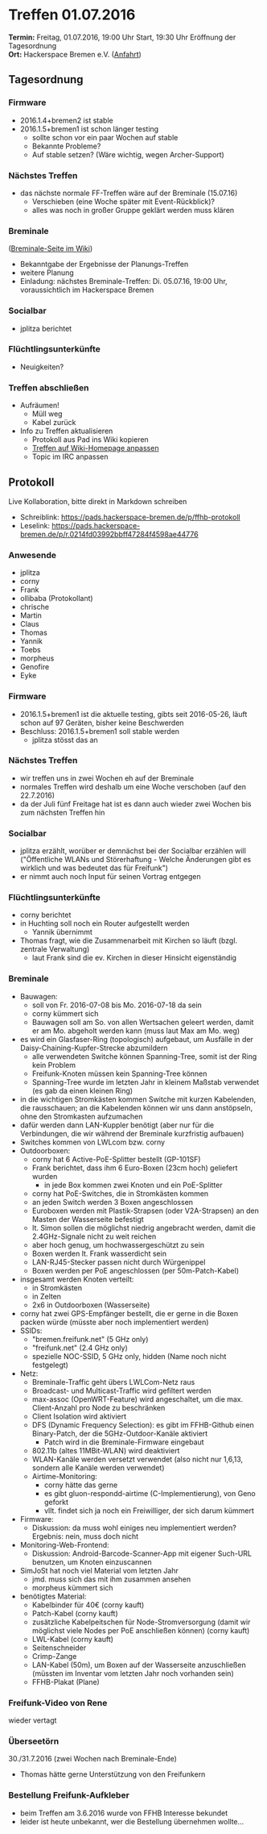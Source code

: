 # Treffen 01.07.2016

**Termin:** Freitag, 01.07.2016, 19:00 Uhr Start, 19:30 Uhr Eröffnung der Tagesordnung  
**Ort:** Hackerspace Bremen e.V. ([Anfahrt](https://www.hackerspace-bremen.de/anfahrt/))
 
## Tagesordnung

### Firmware
* 2016.1.4+bremen2 ist stable
* 2016.1.5+bremen1 ist schon länger testing
  * sollte schon vor ein paar Wochen auf stable
  * Bekannte Probleme?
  * Auf stable setzen? (Wäre wichtig, wegen Archer-Support)

### Nächstes Treffen
* das nächste normale FF-Treffen wäre auf der Breminale (15.07.16)
  * Verschieben (eine Woche später mit Event-Rückblick)?
  * alles was noch in großer Gruppe geklärt werden muss klären

### Breminale
([Breminale-Seite im Wiki](http://wiki.bremen.freifunk.net/Events/Breminale/2016/Alles))
* Bekanntgabe der Ergebnisse der Planungs-Treffen
* weitere Planung
* Einladung: nächstes Breminale-Treffen: Di. 05.07.16, 19:00 Uhr, voraussichtlich im Hackerspace Bremen

### Socialbar

* jplitza berichtet

### Flüchtlingsunterkünfte

* Neuigkeiten?

### Treffen abschließen
* Aufräumen!
  * Müll weg
  * Kabel zurück
* Info zu Treffen aktualisieren
  * Protokoll aus Pad ins Wiki kopieren
  * [Treffen auf Wiki-Homepage anpassen](Home)
  * Topic im IRC anpassen


## Protokoll
Live Kollaboration, bitte direkt in Markdown schreiben
* Schreiblink: https://pads.hackerspace-bremen.de/p/ffhb-protokoll
* Leselink: https://pads.hackerspace-bremen.de/p/r.0214fd03992bbff47284f4598ae44776

### Anwesende
- jplitza
- corny
- Frank
- ollibaba (Protokollant)
- chrische
- Martin
- Claus
- Thomas
- Yannik
- Toebs
- morpheus
- Genofire
- Eyke

### Firmware
- 2016.1.5+bremen1 ist die aktuelle testing, gibts seit 2016-05-26, läuft schon auf 97 Geräten, bisher keine Beschwerden
- Beschluss: 2016.1.5+bremen1 soll stable werden
  - jplitza stösst das an


### Nächstes Treffen
- wir treffen uns in zwei Wochen eh auf der Breminale
- normales Treffen wird deshalb um eine Woche verschoben (auf den 22.7.2016)
- da der Juli fünf Freitage hat ist es dann auch wieder zwei Wochen bis zum nächsten Treffen hin

### Socialbar
- jplitza erzählt, worüber er demnächst bei der Socialbar erzählen will ("Öffentliche WLANs und Störerhaftung - Welche Änderungen gibt es wirklich und was bedeutet das für Freifunk")
- er nimmt auch noch Input für seinen Vortrag entgegen

### Flüchtlingsunterkünfte
- corny berichtet
- in Huchting soll noch ein Router aufgestellt werden
  - Yannik übernimmt
- Thomas fragt, wie die Zusammenarbeit mit Kirchen so läuft (bzgl. zentrale Verwaltung)
  - laut Frank sind die ev. Kirchen in dieser Hinsicht eigenständig

### Breminale
- Bauwagen:
    - soll von Fr. 2016-07-08 bis Mo. 2016-07-18 da sein
    - corny kümmert sich
    - Bauwagen soll am So. von allen Wertsachen geleert werden, damit er am Mo. abgeholt werden kann (muss laut Max am Mo. weg)
- es wird ein Glasfaser-Ring (topologisch) aufgebaut, um Ausfälle in der Daisy-Chaining-Kupfer-Strecke abzumildern
    - alle verwendeten Switche können Spanning-Tree, somit ist der Ring kein Problem
    - Freifunk-Knoten müssen kein Spanning-Tree können
    - Spanning-Tree wurde im letzten Jahr in kleinem Maßstab verwendet (es gab da einen kleinen Ring)
- in die wichtigen Stromkästen kommen Switche mit kurzen Kabelenden, die rausschauen; an die Kabelenden können wir uns dann anstöpseln, ohne den Stromkasten aufzumachen
- dafür werden dann LAN-Kuppler benötigt (aber nur für die Verbindungen, die wir während der Breminale kurzfristig aufbauen)
- Switches kommen von LWLcom bzw. corny
- Outdoorboxen:
    - corny hat 6 Active-PoE-Splitter bestellt (GP-101SF)
    - Frank berichtet, dass ihm 6 Euro-Boxen (23cm hoch) geliefert wurden
        - in jede Box kommen zwei Knoten und ein PoE-Splitter
    - corny hat PoE-Switches, die in Stromkästen kommen
    - an jeden Switch werden 3 Boxen angeschlossen
    - Euroboxen werden mit Plastik-Strapsen (oder V2A-Strapsen) an den Masten der Wasserseite befestigt
    - lt. Simon sollen die möglichst niedrig angebracht werden, damit die 2.4GHz-Signale nicht zu weit reichen
    - aber hoch genug, um hochwassergeschützt zu sein
    - Boxen werden lt. Frank wasserdicht sein
    - LAN-RJ45-Stecker passen nicht durch Würgenippel
    - Boxen werden per PoE angeschlossen (per 50m-Patch-Kabel)
- insgesamt werden Knoten verteilt:
    - in Stromkästen
    - in Zelten
    - 2x6 in Outdoorboxen (Wasserseite)
- corny hat zwei GPS-Empfänger bestellt, die er gerne in die Boxen packen würde (müsste aber noch implementiert werden)
- SSIDs:
    - "bremen.freifunk.net" (5 GHz only)
    - "freifunk.net" (2.4 GHz only)
    - spezielle NOC-SSID, 5 GHz only, hidden (Name noch nicht festgelegt)
- Netz:
    - Breminale-Traffic geht übers LWLCom-Netz raus
    - Broadcast- und Multicast-Traffic wird gefiltert werden
    - max-assoc (OpenWRT-Feature) wird angeschaltet, um die max. Client-Anzahl pro Node zu beschränken
    - Client Isolation wird aktiviert
    - DFS (Dynamic Frequency Selection): es gibt im FFHB-Github einen Binary-Patch, der die 5GHz-Outdoor-Kanäle aktiviert
        - Patch wird in die Breminale-Firmware eingebaut
    - 802.11b (altes 11MBit-WLAN) wird deaktiviert
    - WLAN-Kanäle werden versetzt verwendet (also nicht nur 1,6,13, sondern alle Kanäle werden verwendet)
    - Airtime-Monitoring:
        - corny hätte das gerne
        - es gibt gluon-respondd-airtime (C-Implementierung), von Geno geforkt
        - vllt. findet sich ja noch ein Freiwilliger, der sich darum kümmert
- Firmware:
    - Diskussion: da muss wohl einiges neu implementiert werden? Ergebnis: nein, muss doch nicht
- Monitoring-Web-Frontend:
    - Diskussion: Android-Barcode-Scanner-App mit eigener Such-URL benutzen, um Knoten einzuscannen
- SimJoSt hat noch viel Material vom letzten Jahr
    - jmd. muss sich das mit ihm zusammen ansehen
    - morpheus kümmert sich
- benötigtes Material:
    - Kabelbinder für 40€ (corny kauft)
    - Patch-Kabel (corny kauft)
    - zusätzliche Kabelpeitschen für Node-Stromversorgung (damit wir möglichst viele Nodes per PoE anschließen können) (corny kauft)
    - LWL-Kabel (corny kauft)
    - Seitenschneider
    - Crimp-Zange
    - LAN-Kabel (50m), um Boxen auf der Wasserseite anzuschließen (müssten im Inventar vom letzten Jahr noch vorhanden sein)
    - FFHB-Plakat (Plane)


### Freifunk-Video von Rene
wieder vertagt

### Überseetörn
30./31.7.2016 (zwei Wochen nach Breminale-Ende)
- Thomas hätte gerne Unterstützung von den Freifunkern


### Bestellung Freifunk-Aufkleber
- beim Treffen am 3.6.2016 wurde von FFHB Interesse bekundet
- leider ist heute unbekannt, wer die Bestellung übernehmen wollte...